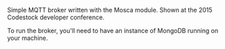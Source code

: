 Simple MQTT broker written with the Mosca module. Shown at the 2015 Codestock developer conference.

To run the broker, you'll need to have an instance of MongoDB running on your machine. 
